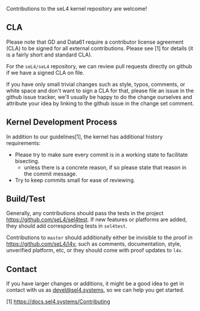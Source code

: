 <!--
  Copyright 2017, Data61
  Commonwealth Scientific and Industrial Research Organisation (CSIRO)
  ABN 41 687 119 230.

  This software may be distributed and modified according to the terms of
  the GNU General Public License version 2. Note that NO WARRANTY is provided.
  See "LICENSE_GPLv2.txt" for details.

  @TAG(DATA61_GPL)
-->

Contributions to the seL4 kernel repository are welcome!


## CLA

Please note that GD and Data61 require a contributor license agreement (CLA)
to be signed for all external contributions. Please see
[1] for details (it is a fairly short
and standard CLA).

For the `seL4/seL4` repository, we can review pull requests directly on
github if we have a signed CLA on file.

If you have only small trivial changes such as style, typos, comments, or
white space and don't want to sign a CLA for that, please file an issue in
the github issue tracker, we'll usually be happy to do the change ourselves
and attribute your idea by linking to the github issue in the change set
comment.


## Kernel Development Process

In addition to our guidelines[1], the kernel has additional history requirements:

* Please try to make sure every commit is in a working state to facilitate bisecting.
    + unless there is a concrete reason, if so please state that reason in the commit message.
* Try to keep commits small for ease of reviewing.

## Build/Test

Generally, any contributions should pass the tests in the project
https://github.com/seL4/sel4test. If new features or platforms are added,
they should add corresponding tests in `sel4test`.

Contributions to `master` should additionally either be invisible to the
proof in https://github.com/seL4/l4v, such as comments, documentation, style,
unverified platform, etc, or they should come with proof updates to `l4v`.


## Contact

If you have larger changes or additions, it might be a good idea to get in
contact with us as <devel@sel4.systems>, so we can help you get started.

[1] https://docs.sel4.systems/Contributing

